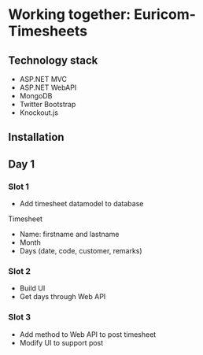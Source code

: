 # Working together: Euricom-Timesheets

## Technology stack

- ASP.NET MVC
- ASP.NET WebAPI
- MongoDB
- Twitter Bootstrap
- Knockout.js

## Installation

## Day 1

### Slot 1

- Add timesheet datamodel to database

Timesheet
- Name: firstname and lastname
- Month
- Days (date, code, customer, remarks)

### Slot 2

- Build UI
- Get days through Web API

### Slot 3

- Add method to Web API to post timesheet
- Modify UI to support post
